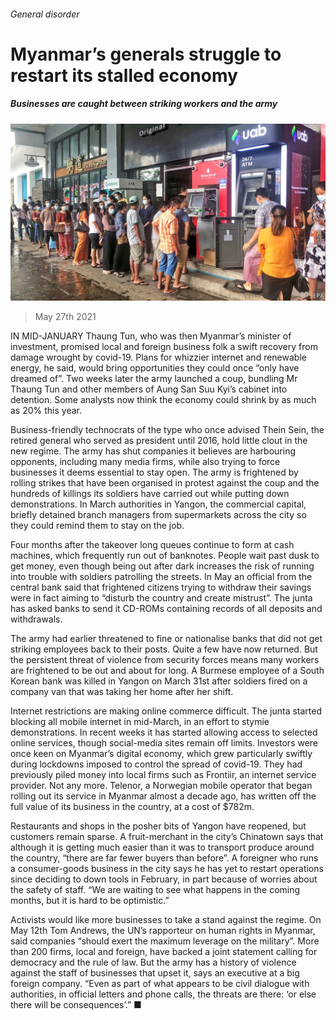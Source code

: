 ###### General disorder

# Myanmar’s generals struggle to restart its stalled economy 

##### Businesses are caught between striking workers and the army 

![image](images/20210529_ASP003_0.jpg) 

> May 27th 2021 

IN MID-JANUARY Thaung Tun, who was then Myanmar’s minister of investment, promised local and foreign business folk a swift recovery from damage wrought by covid-19. Plans for whizzier internet and renewable energy, he said, would bring opportunities they could once “only have dreamed of”. Two weeks later the army launched a coup, bundling Mr Thaung Tun and other members of Aung San Suu Kyi’s cabinet into detention. Some analysts now think the economy could shrink by as much as 20% this year.

Business-friendly technocrats of the type who once advised Thein Sein, the retired general who served as president until 2016, hold little clout in the new regime. The army has shut companies it believes are harbouring opponents, including many media firms, while also trying to force businesses it deems essential to stay open. The army is frightened by rolling strikes that have been organised in protest against the coup and the hundreds of killings its soldiers have carried out while putting down demonstrations. In March authorities in Yangon, the commercial capital, briefly detained branch managers from supermarkets across the city so they could remind them to stay on the job.


Four months after the takeover long queues continue to form at cash machines, which frequently run out of banknotes. People wait past dusk to get money, even though being out after dark increases the risk of running into trouble with soldiers patrolling the streets. In May an official from the central bank said that frightened citizens trying to withdraw their savings were in fact aiming to “disturb the country and create mistrust”. The junta has asked banks to send it CD-ROMs containing records of all deposits and withdrawals.

The army had earlier threatened to fine or nationalise banks that did not get striking employees back to their posts. Quite a few have now returned. But the persistent threat of violence from security forces means many workers are frightened to be out and about for long. A Burmese employee of a South Korean bank was killed in Yangon on March 31st after soldiers fired on a company van that was taking her home after her shift.

Internet restrictions are making online commerce difficult. The junta started blocking all mobile internet in mid-March, in an effort to stymie demonstrations. In recent weeks it has started allowing access to selected online services, though social-media sites remain off limits. Investors were once keen on Myanmar’s digital economy, which grew particularly swiftly during lockdowns imposed to control the spread of covid-19. They had previously piled money into local firms such as Frontiir, an internet service provider. Not any more. Telenor, a Norwegian mobile operator that began rolling out its service in Myanmar almost a decade ago, has written off the full value of its business in the country, at a cost of $782m.

Restaurants and shops in the posher bits of Yangon have reopened, but customers remain sparse. A fruit-merchant in the city’s Chinatown says that although it is getting much easier than it was to transport produce around the country, “there are far fewer buyers than before”. A foreigner who runs a consumer-goods business in the city says he has yet to restart operations since deciding to down tools in February, in part because of worries about the safety of staff. “We are waiting to see what happens in the coming months, but it is hard to be optimistic.”

Activists would like more businesses to take a stand against the regime. On May 12th Tom Andrews, the UN’s rapporteur on human rights in Myanmar, said companies “should exert the maximum leverage on the military”. More than 200 firms, local and foreign, have backed a joint statement calling for democracy and the rule of law. But the army has a history of violence against the staff of businesses that upset it, says an executive at a big foreign company. “Even as part of what appears to be civil dialogue with authorities, in official letters and phone calls, the threats are there: ‘or else there will be consequences’.” ■

